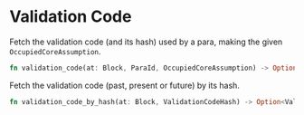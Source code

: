 # Validation Code

Fetch the validation code (and its hash) used by a para, making the given `OccupiedCoreAssumption`.

```rust
fn validation_code(at: Block, ParaId, OccupiedCoreAssumption) -> Option<ValidationCodeAndHash>;
```

Fetch the validation code (past, present or future) by its hash.

```rust
fn validation_code_by_hash(at: Block, ValidationCodeHash) -> Option<ValidationCode>;
```
